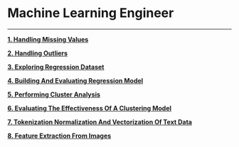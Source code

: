# Machine Learning Engineer
--------------------------------------------------------------------------------
**[1. Handling Missing Values](https://github.com/ramjan-GitHub/Machine-Learning/blob/master/Projects/HandlingMissingValues.ipynb)**

**[2. Handling Outliers](https://github.com/ramjan-GitHub/Machine-Learning/blob/master/Projects/HandlingOutliers.ipynb)**

**[3. Exploring Regression Dataset](https://github.com/ramjan-GitHub/Machine-Learning/blob/master/Projects/ExploringRegressionDataset.ipynb)**

**[4. Building And Evaluating Regression Model](https://github.com/ramjan-GitHub/Machine-Learning/blob/master/Projects/BuildingAndEvaluatingRegressionModel.ipynb)**

**[5. Performing Cluster Analysis](https://github.com/ramjan-GitHub/Machine-Learning/blob/master/Projects/PerformingClusterAnalysis.ipynb)**

**[6. Evaluating The Effectiveness Of A Clustering Model](https://github.com/ramjan-GitHub/Machine-Learning/blob/master/Projects/EvaluatingTheEffectivenessOfAClusteringModel.ipynb)**

**[7. Tokenization Normalization And Vectorization Of Text Data](https://github.com/ramjan-GitHub/Machine-Learning/blob/master/Projects/TokenizationNormalizationAndVectorizationOfTextData.ipynb)**

**[8. Feature Extraction From Images](https://github.com/ramjan-GitHub/Machine-Learning/blob/master/Projects/FeatureExtractionFromImages.ipynb)**

